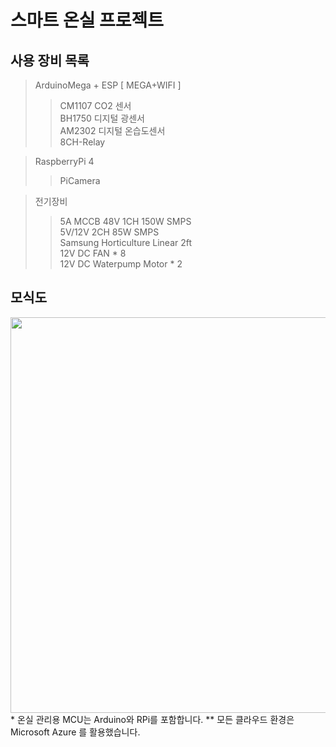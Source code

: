 # 스마트 온실 프로젝트

## 사용 장비 목록  

> ArduinoMega + ESP [ MEGA+WIFI ]  
>> CM1107 CO2 센서  
>> BH1750 디지털 광센서  
>> AM2302 디지털 온습도센서  
>> 8CH-Relay  
  
  
  
>RaspberryPi 4  
>>PiCamera  
  
  
  
>전기장비  
>> 5A MCCB
>> 48V 1CH 150W SMPS  
>> 5V/12V 2CH 85W SMPS  
>> Samsung Horticulture Linear 2ft  
>> 12V DC FAN * 8  
>> 12V DC Waterpump Motor * 2  

## 모식도
 
<img width="633" src="https://github.com/yjh96/Greenhouse/blob/master/image/%EB%84%A4%ED%8A%B8%EC%9B%8C%ED%81%AC%EB%AA%A8%EC%8B%9D%EB%8F%84.png">
* 온실 관리용 MCU는 Arduino와 RPi를 포함합니다.  
** 모든 클라우드 환경은 Microsoft Azure 를 활용했습니다.

